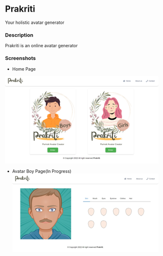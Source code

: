 # Prakriti
Your holistic avatar generator

### Description 
Prakriti is an online avatar generator 

### Screenshots

* Home Page

![](static/screenshoots/Prakriti-app-Your-holistic-avatar-generator.png)

* Avatar Boy Page(In Progress)
![](static/screenshoots/start-avatar.jpeg)